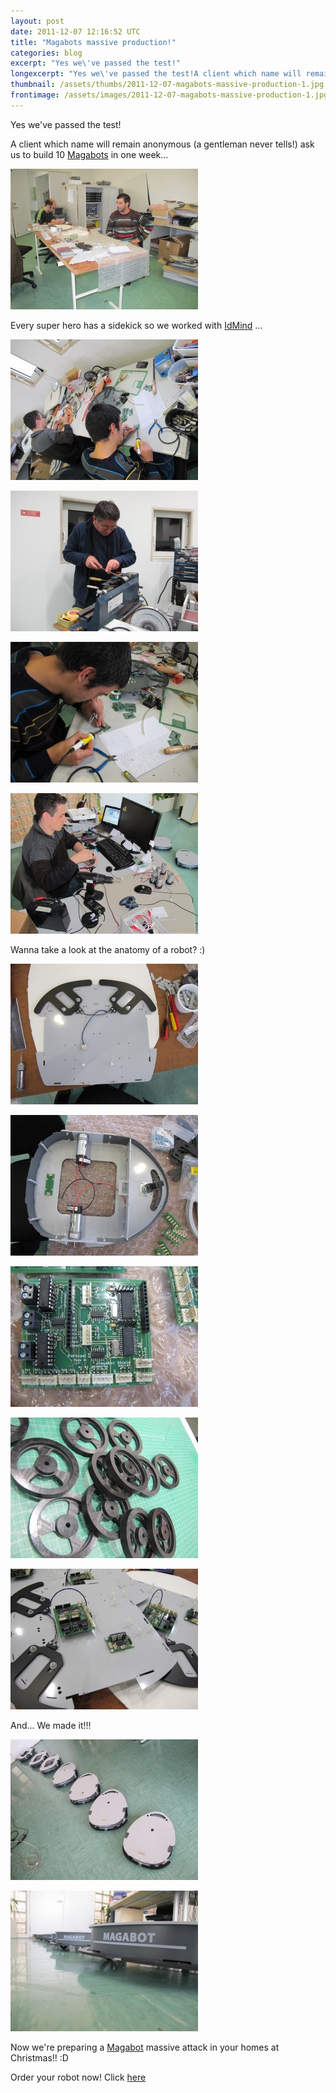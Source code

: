 ```yaml
---
layout: post
date: 2011-12-07 12:16:52 UTC
title: "Magabots massive production!"
categories: blog
excerpt: "Yes we\'ve passed the test!"
longexcerpt: "Yes we\'ve passed the test!A client which name will remain anonymous (a gentleman never tells!) ask us to build 10 Magabots in one week..."
thumbnail: /assets/thumbs/2011-12-07-magabots-massive-production-1.jpg
frontimage: /assets/images/2011-12-07-magabots-massive-production-1.jpg
---
```


Yes we've passed the test!

A client which name will remain anonymous (a gentleman never tells!) ask us to build 10 <a href="http://www.magabot.cc/dp/">Magabots</a> in one week...

<a href="http://www.artica.cc/blog/wp-content/uploads/2011/12/IMG_0235.jpg"><img class="postimage" src="/assets/images/2011-12-07-magabots-massive-production-1.jpg"/></a>

Every super hero has a sidekick so we worked with <a href="http://www.idmind.pt/">IdMind</a> ...

<a href="http://www.artica.cc/blog/wp-content/uploads/2011/12/IMG_0234.jpg"><img class="postimage" src="/assets/images/2011-12-07-magabots-massive-production-2.jpg"/></a>

<a href="http://www.artica.cc/blog/wp-content/uploads/2011/12/IMG_0258.jpg"><img class="postimage" src="/assets/images/2011-12-07-magabots-massive-production-3.jpg"/></a>

<a href="http://www.artica.cc/blog/wp-content/uploads/2011/12/IMG_0233.jpg"><img class="postimage" src="/assets/images/2011-12-07-magabots-massive-production-4.jpg"/></a>

<a href="http://www.artica.cc/blog/wp-content/uploads/2011/12/IMG_0265.jpg"><img class="postimage" src="/assets/images/2011-12-07-magabots-massive-production-5.jpg"/></a>

Wanna take a look at the anatomy of a robot? :)

<a href="http://www.artica.cc/blog/wp-content/uploads/2011/12/IMG_0229.jpg"><img class="postimage" src="/assets/images/2011-12-07-magabots-massive-production-6.jpg"/></a>

<a href="http://www.artica.cc/blog/wp-content/uploads/2011/12/IMG_0236.jpg"><img class="postimage" src="/assets/images/2011-12-07-magabots-massive-production-7.jpg"/></a>

<a href="http://www.artica.cc/blog/wp-content/uploads/2011/12/IMG_0241.jpg"><img class="postimage" src="/assets/images/2011-12-07-magabots-massive-production-8.jpg"/></a>

<a href="http://www.artica.cc/blog/wp-content/uploads/2011/12/IMG_0256.jpg"><img class="postimage" src="/assets/images/2011-12-07-magabots-massive-production-9.jpg"/></a>

<a href="http://www.artica.cc/blog/wp-content/uploads/2011/12/IMG_0257.jpg"><img class="postimage" src="/assets/images/2011-12-07-magabots-massive-production-10.jpg"/></a>

And... We made it!!!

<a href="http://www.artica.cc/blog/wp-content/uploads/2011/12/IMG_0262.jpg"><img class="postimage" src="/assets/images/2011-12-07-magabots-massive-production-11.jpg"/></a>

<a href="http://www.artica.cc/blog/wp-content/uploads/2011/12/IMG_0263.jpg"><img class="postimage" src="/assets/images/2011-12-07-magabots-massive-production-12.jpg"/></a>

Now we're preparing a <a href="http://www.magabot.cc/dp/">Magabot</a> massive attack in your homes at Christmas!! :D

Order your robot now! Click <a href="http://www.magabot.cc/dp/">here</a>

&nbsp;

&nbsp;

&nbsp;